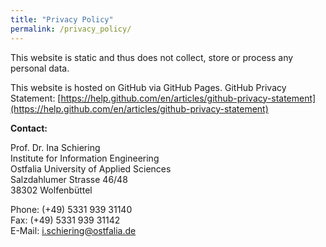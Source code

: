```yaml
---
title: "Privacy Policy"
permalink: /privacy_policy/
---
```


This website is static and thus does not collect, store or process any personal data.

This website is hosted on GitHub via GitHub Pages. GitHub Privacy Statement: [https://help.github.com/en/articles/github-privacy-statement](https://help.github.com/en/articles/github-privacy-statement)

**Contact:**

Prof. Dr. Ina Schiering<br>
Institute for Information Engineering<br>
Ostfalia University of Applied Sciences<br>
Salzdahlumer Strasse 46/48<br>
38302 Wolfenbüttel<br>

Phone: (+49) 5331 939 31140<br>
Fax: (+49) 5331 939 31142<br>
E-Mail: [i.schiering@ostfalia.de](mailto:i.schiering@ostfalia.de)<br>